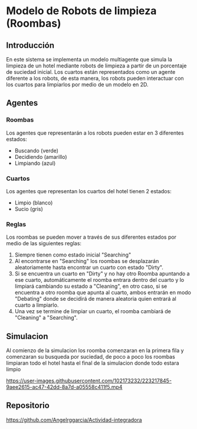# Modelo de Robots de limpieza (Roombas)
## Introducción
En este sistema se implementa un modelo multiagente que simula la limpieza de un hotel mediante robots de limpieza
a partir de un porcentaje de suciedad inicial. Los cuartos están representados como un agente diferente a los 
robots, de esta manera, los robots pueden interactuar con los cuartos para limpiarlos por medio de un modelo en 2D.

## Agentes
### Roombas
Los agentes que representarán a los robots pueden estar en 3 diferentes estados:
- Buscando (verde)
- Decidiendo (amarillo)
- Limpiando (azul)

### Cuartos
Los agentes que representan los cuartos del hotel tienen 2 estados:
- Limpio (blanco)
- Sucio (gris)

### Reglas
Los roombas se pueden mover a través de sus diferentes estados por medio de las siguientes reglas:
1. Siempre tienen como estado inicial "Searching"
2. Al encontrarse en "Searching" los roombas se desplazarán aleatoriamente hasta encontrar un cuarto con estado "Dirty".
3. Si se encuentra un cuarto en "Dirty" y no hay otro Roomba apuntando a ese cuarto, automáticamente el roomba entrara
    dentro del cuarto y lo limpiará cambiando su estado a "Cleaning", en otro caso, si se encuentra a otro roomba que
    apunta al cuarto, ambos entrarán en modo "Debating" donde se decidirá de manera aleatoria quien entrará al cuarto a
    limpiarlo.
4. Una vez se termine de limpiar un cuarto, el roomba cambiará de "Cleaning" a "Searching".

## Simulacion
Al comienzo de la simulacion los roomba comenzaran en la primera fila y comenzaran su busqueda por suciedad, de poco a poco los roombas limpiaran todo el hotel hasta el final de la simulacion donde todo estara limpio 


https://user-images.githubusercontent.com/102173232/223217845-9aee2615-ac47-42dd-8a7d-a05558c411f5.mp4


## Repositorio
 https://github.com/Angelrggarcia/Actividad-integradora
